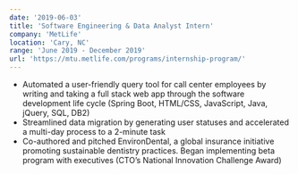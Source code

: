 ```yaml
---
date: '2019-06-03'
title: 'Software Engineering & Data Analyst Intern'
company: 'MetLife'
location: 'Cary, NC'
range: 'June 2019 - December 2019'
url: 'https://mtu.metlife.com/programs/internship-program/'
---
```


- Automated a user-friendly query tool for call center employees by writing and taking a full stack web app through the software development life cycle (Spring Boot, HTML/CSS, JavaScript, Java, jQuery, SQL, DB2)
- Streamlined data migration by generating user statuses and accelerated a multi-day process to a 2-minute task
- Co-authored and pitched EnvironDental, a global insurance initiative promoting sustainable dentistry practices. Began implementing beta program with executives (CTO’s National Innovation Challenge Award)
